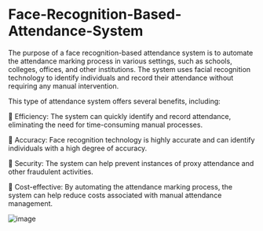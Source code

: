 # Face-Recognition-Based-Attendance-System

The purpose of a face recognition-based attendance system is to automate the 
attendance marking process in various settings, such as schools, colleges, offices, and other 
institutions. The system uses facial recognition technology to identify individuals and record 
their attendance without requiring any manual intervention. 


This type of attendance system offers several benefits, including: 


 Efficiency: The system can quickly identify and record attendance, eliminating the need for time-consuming manual processes. 

 Accuracy: Face recognition technology is highly accurate and can identify individuals with a high degree of accuracy. 

 Security: The system can help prevent instances of proxy attendance and other fraudulent activities. 

 Cost-effective: By automating the attendance marking process, the system can help 
reduce costs associated with manual attendance management. 


![image](https://github.com/Goresarvesh/Face-Recognition-Based-Attendance-System/assets/79092502/b167a9df-100f-4ced-b095-2d214e607270)

